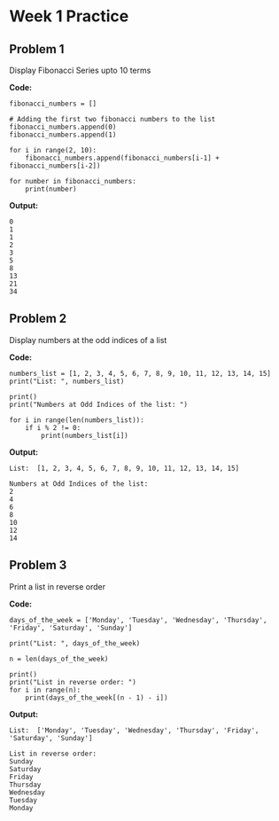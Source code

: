 # Week 1 Practice

## Problem 1
Display Fibonacci Series upto 10 terms

__Code:__

```
fibonacci_numbers = []

# Adding the first two fibonacci numbers to the list
fibonacci_numbers.append(0)
fibonacci_numbers.append(1)

for i in range(2, 10):
    fibonacci_numbers.append(fibonacci_numbers[i-1] + fibonacci_numbers[i-2])

for number in fibonacci_numbers:
    print(number)
```

__Output:__

```
0
1
1
2
3
5
8
13
21
34
```

## Problem 2

Display numbers at the odd indices of a list

__Code:__

```
numbers_list = [1, 2, 3, 4, 5, 6, 7, 8, 9, 10, 11, 12, 13, 14, 15]
print("List: ", numbers_list)

print()
print("Numbers at Odd Indices of the list: ")

for i in range(len(numbers_list)):
    if i % 2 != 0:
        print(numbers_list[i])
```

__Output:__

```
List:  [1, 2, 3, 4, 5, 6, 7, 8, 9, 10, 11, 12, 13, 14, 15]

Numbers at Odd Indices of the list: 
2
4
6
8
10
12
14
```

## Problem 3

Print a list in reverse order

__Code:__

```
days_of_the_week = ['Monday', 'Tuesday', 'Wednesday', 'Thursday', 'Friday', 'Saturday', 'Sunday']

print("List: ", days_of_the_week)

n = len(days_of_the_week)

print()
print("List in reverse order: ")
for i in range(n):
    print(days_of_the_week[(n - 1) - i])
```

__Output:__

```
List:  ['Monday', 'Tuesday', 'Wednesday', 'Thursday', 'Friday', 'Saturday', 'Sunday']

List in reverse order: 
Sunday
Saturday
Friday
Thursday
Wednesday
Tuesday
Monday
```

